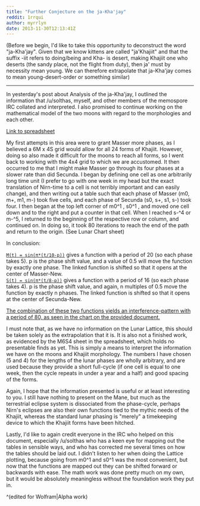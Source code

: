 ```yaml
---
title: "Further Conjecture on the ja-Kha'jay"
reddit: 1rrqui
author: myrrlyn
date: 2013-11-30T12:13:41Z
---
```


(Before we begin, I'd like to take this opportunity to deconstruct the word "ja-Kha'jay". Given that we know kittens are called "ja'Khajiit" and that the suffix -iit refers to doing/being and Kha- is desert, making Khajiit one who deserts (the sandy place, not the flight from duty), then ja' must by necessity mean young. We can therefore extrapolate that ja-Kha'jay comes to mean young-desert-order or something similar)

____

In yesterday's post about Analysis of the ja-Kha'jay, I outlined the information that /u/solthas, myself, and other members of the memospore IRC collated and interpreted. I also promised to continue working on the mathematical model of the two moons with regard to the morphologies and each other.

[Link to spreadsheet](https://docs.google.com/spreadsheet/ccc?key=0Aly-sXRShwzjdGtrRlJ6a1Mzbk5PZjFXNUExMmIzWGc&amp;usp=drive_web#gid=0)

My first attempts in this area were to grant Masser more phases, as I believed a 6M x 4S grid would allow for all 24 forms of Khajiit. However, doing so also made it difficult for the moons to reach all forms, so I went back to working with the 4x4 grid to which we are accustomed. It then occurred to me that I might make Masser go through its four phases at a slower rate than did Secunda. I began by defining one cell as one arbitrarily long time unit (I prefer to go with one week in my head but the exact translation of Nirn-time to a cell is not terribly important and can easily change), and then writing out a table such that each phase of Masser (m0, m+, m1, m-) took five cells, and each phase of Secunda (s0, s+, s1, s-) took four. I then began at the top left corner of m0^1 , s0^1 , and moved one cell down and to the right and put a counter in that cell. When I reached s-^4 or m-^5, I returned to the beginning of the respective row or column, and continued on. In doing so, it took 80 iterations to reach the end of the path and return to the origin. (See Lunar Chart sheet)

In conclusion:

[`M(t) = sin(π*(t/10-p))`](http://www.wolframalpha.com/input/?i=Plot%5BSin%5BPi*%28x%2F10-.5%29%5D%2C+%7Bx%2C+0%2C+80%7D%5D) gives a function with a period of 20 (so each phase takes 5). p is the phase shift value, and a value of 0.5 will move the function by exactly one phase. The linked function is shifted so that it opens at the center of Masser-New.    
[`S(t) = sin(π*(t/8-p))`](http://www.wolframalpha.com/input/?i=Plot%5BSin%5BPi*%28x%2F8-.5%29%5D%2C+%7Bx%2C+0%2C+80%7D%5D) gives a function with a period of 16 (so each phase takes 4). p is the phase shift value, and again, n multiples of 0.5 move the function by exactly n phases. The linked function is shifted so that it opens at the center of Secunda-New.

[The combination of these two functions yields an interference-pattern with a period of 80, as seen in the chart on the provided document.](http://www.wolframalpha.com/input/?i=Plot%5BSin%5BPi*%28x%2F10-.5%29%5D+%2B+Sin%5BPi*%28x%2F8-.5%29%5D%2C+%7Bx%2C+0%2C+80%7D%5D)

I must note that, as we have no information on the Lunar Lattice, this should be taken solely as the extrapolation that it is. It is also not a finished work, as evidenced by the M6S4 sheet in the spreadsheet, which holds no presentable finds as yet. This is simply a means to interpret the information we have on the moons and Khajiit morphology. The numbers I have chosen (5 and 4) for the lengths of the lunar phases are wholly arbitrary, and are used because they provide a short full-cycle (if one cell is equal to one week, then the cycle repeats in under a year and a half) and good spacing of the forms.

Again, I hope that the information presented is useful or at least interesting to you. I still have nothing to present on the Mane, but much as the terrestrial eclipse system is dissociated from the phase-cycle, perhaps Nirn's eclipses are also their own functions tied to the mythic needs of the Khajiit, whereas the standard lunar phasing is "merely" a timekeeping device to which the Khajiit forms have been hitched.

Lastly, I'd like to again credit everyone in the IRC who helped on this document, especially /u/solthas who has a keen eye for mapping out the tables in sensible ways, and who has corrected me several times on how the tables should be laid out. I didn't listen to her when doing the Lattice plotting, because going from m0^1 and s0^1 was the most convenient, but now that the functions are mapped out they can be shifted forward or backwards with ease. The math work was done pretty much on my own, but it would be absolutely meaningless without the foundation work they put in.

^(edited for Wolfram|Alpha work)
